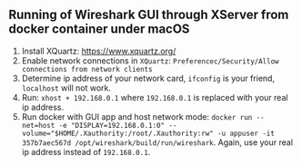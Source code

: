 ## Running of Wireshark GUI through XServer from docker container under macOS

1. Install XQuartz: https://www.xquartz.org/
2. Enable network connections in `XQuartz`: `Preferencec/Security/Allow connections from network clients`
3. Determine ip address of your network card, `ifconfig` is your friend, `localhost` will not work.
4. Run:
    `xhost + 192.168.0.1`
   where `192.168.0.1` is replaced with your real ip address.
5. Run docker with GUI app and host network mode:
    `docker run --net=host -e "DISPLAY=192.168.0.1:0" --volume="$HOME/.Xauthority:/root/.Xauthority:rw" -u appuser -it 357b7aec567d /opt/wireshark/build/run/wireshark`.
   Again, use your real ip address instead of `192.168.0.1`.